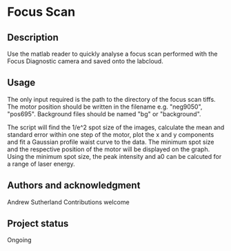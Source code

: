 # Focus Scan


## Description
Use the matlab reader to quickly analyse a focus scan performed with the Focus Diagnostic camera and saved onto the labcloud.


## Usage
The only input required is the path to the directory of the focus scan tiffs.
The motor position should be written in the filename e.g. "neg9050", "pos695". Background files should be named "bg" or "background".

The script will find the 1/e^2 spot size of the images, calculate the mean and standard error within one step of the motor, plot the x and y components and fit a Gaussian profile waist curve to the data. The minimum spot size and the respective position of the motor will be displayed on the graph. Using the minimum spot size, the peak intensity and a0 can be calcuted for a range of laser energy.


## Authors and acknowledgment
Andrew Sutherland
Contributions welcome

## Project status
Ongoing

